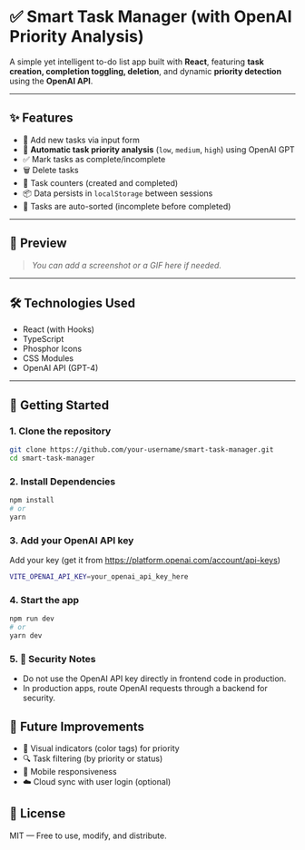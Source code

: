 # ✅ Smart Task Manager (with OpenAI Priority Analysis)

A simple yet intelligent to-do list app built with **React**, featuring **task creation, completion toggling, deletion**, and dynamic **priority detection** using the **OpenAI API**.

---

## ✨ Features

- 📌 Add new tasks via input form
- 🧠 **Automatic task priority analysis** (`low`, `medium`, `high`) using OpenAI GPT
- ✅ Mark tasks as complete/incomplete
- 🗑️ Delete tasks
- 🧮 Task counters (created and completed)
- 📦 Data persists in `localStorage` between sessions
- 🔄 Tasks are auto-sorted (incomplete before completed)

---

## 📸 Preview

> _You can add a screenshot or a GIF here if needed._

---

## 🛠️ Technologies Used

- React (with Hooks)
- TypeScript
- Phosphor Icons
- CSS Modules
- OpenAI API (GPT-4)

---

## 🚀 Getting Started

### 1. Clone the repository

```bash
git clone https://github.com/your-username/smart-task-manager.git
cd smart-task-manager

```

### 2. Install Dependencies

```bash
npm install
# or
yarn
```

### 3. Add your OpenAI API key

Add your key (get it from https://platform.openai.com/account/api-keys)

```bash
VITE_OPENAI_API_KEY=your_openai_api_key_here
```

### 4. Start the app

```bash
npm run dev
# or
yarn dev
```

### 5. 🔐 Security Notes

- Do not use the OpenAI API key directly in frontend code in production.
- In production apps, route OpenAI requests through a backend for security.

## 📌 Future Improvements

- 🌈 Visual indicators (color tags) for priority
- 🔍 Task filtering (by priority or status)
- 📱 Mobile responsiveness
- ☁️ Cloud sync with user login (optional)

## 📄 License

MIT — Free to use, modify, and distribute.
